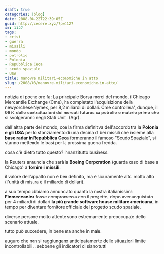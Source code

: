```yaml
---
draft: true
categories: [blog]
date: 2008-08-22T22:39:05Z
guid: http://cecere.xyz/?p=1127
id: 1127
tags:
- crisi
- guerra
- missili
- mondo
- petrolio
- Polonia
- Repubblica Ceca
- scudo spaziale
- USA
title: manovre militari-economiche in atto
slug: /2008/08/manovre-militari-economiche-in-atto/
---
```


notizia di poche ore fa: La principale Borsa merci del mondo, il Chicago Mercantile Exchange (Cme), ha completato l'acquisizione della newyorchese Nymex, per 8,2 miliardi di dollari. Cme controllera', dunque, il 98% delle contrattazioni dei mercati futures su petrolio e materie prime che si svolgeranno negli Stati Uniti. (Agr).

dall'altra parte del mondo, con la firma definitiva dell'accordo tra la **Polonia e gli USA** per lo stanziamento di una decina di bei missili che insieme alla **base radar in Repubblica Ceca** formeranno il famoso "Scudo Spaziale", si stanno mettendo le basi per la prossima guerra fredda.

cosa c'è dietro tutto questo? innanzitutto business.

la Reuters annuncia che sarà la **Boeing Corporation** (guarda caso di base a Chicago) a **fornire i missili**.

il valore dell'appalto non è ben definito, ma è sicuramente alto. molto alto (l'unità di misura è il miliardo di dollari). 

a suo tempo abbiamo annunciato quanto la nostra italianissima **Finmeccanica** fosse compromessa con il progetto, dopo aver acquistato per 4 miliardi di dollari **la più grande software house militare americana**, in tempo per diventare fornitore officiale del progetto scudo spaziale.

diverse persone molto attente sono estremamente preoccupate dello scenario attuale.

tutto può succedere, in bene ma anche in male.

auguro che non si raggiungano anticipatamente delle situazioni limite incontrollabili… sebbene gli indicatori ci siano tutti